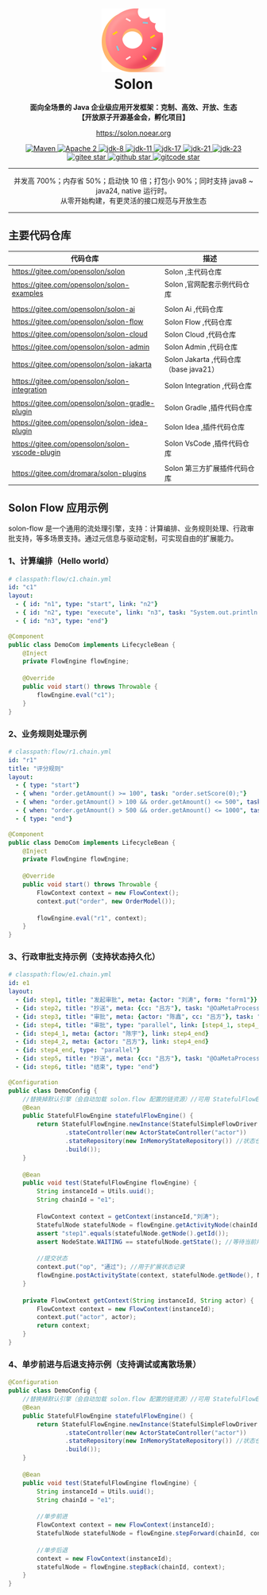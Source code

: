 <h1 align="center" style="text-align:center;">
<img src="solon_icon.png" width="128" />
<br />
Solon
</h1>
<p align="center">
	<strong>面向全场景的 Java 企业级应用开发框架：克制、高效、开放、生态</strong>
    <br/>
    <strong>【开放原子开源基金会，孵化项目】</strong>
</p>
<p align="center">
	<a href="https://solon.noear.org/">https://solon.noear.org</a>
</p>

<p align="center">
    <a target="_blank" href="https://central.sonatype.com/search?q=org.noear%3Asolon-parent">
        <img src="https://img.shields.io/maven-central/v/org.noear/solon.svg?label=Maven%20Central" alt="Maven" />
    </a>
    <a target="_blank" href="LICENSE">
		<img src="https://img.shields.io/:License-Apache2-blue.svg" alt="Apache 2" />
	</a>
    <a target="_blank" href="https://www.oracle.com/java/technologies/javase/javase-jdk8-downloads.html">
		<img src="https://img.shields.io/badge/JDK-8-green.svg" alt="jdk-8" />
	</a>
    <a target="_blank" href="https://www.oracle.com/java/technologies/javase/jdk11-archive-downloads.html">
		<img src="https://img.shields.io/badge/JDK-11-green.svg" alt="jdk-11" />
	</a>
    <a target="_blank" href="https://www.oracle.com/java/technologies/javase/jdk17-archive-downloads.html">
		<img src="https://img.shields.io/badge/JDK-17-green.svg" alt="jdk-17" />
	</a>
    <a target="_blank" href="https://www.oracle.com/java/technologies/javase/jdk21-archive-downloads.html">
		<img src="https://img.shields.io/badge/JDK-21-green.svg" alt="jdk-21" />
	</a>
    <a target="_blank" href="https://www.oracle.com/java/technologies/javase/jdk23-archive-downloads.html">
		<img src="https://img.shields.io/badge/JDK-23-green.svg" alt="jdk-23" />
	</a>
    <br />
    <a target="_blank" href='https://gitee.com/noear/solon/stargazers'>
		<img src='https://gitee.com/noear/solon/badge/star.svg' alt='gitee star'/>
	</a>
    <a target="_blank" href='https://github.com/noear/solon/stargazers'>
		<img src="https://img.shields.io/github/stars/noear/solon.svg?style=flat&logo=github" alt="github star"/>
	</a>
    <a target="_blank" href='https://gitcode.com/opensolon/solon/star'>
		<img src='https://gitcode.com/opensolon/solon/star/badge.svg' alt='gitcode star'/>
	</a>
</p>

<hr />

<p align="center">
并发高 700%；内存省 50%；启动快 10 倍；打包小 90%；同时支持 java8 ~ java24, native 运行时。
<br/>
从零开始构建，有更灵活的接口规范与开放生态
</p>

<hr />

## 主要代码仓库



| 代码仓库                                            | 描述                               | 
|-------------------------------------------------|----------------------------------| 
| https://gitee.com/opensolon/solon               | Solon ,主代码仓库                     | 
| https://gitee.com/opensolon/solon-examples      | Solon ,官网配套示例代码仓库                |
|                                                 |                                  |
| https://gitee.com/opensolon/solon-ai            | Solon Ai ,代码仓库                   | 
| https://gitee.com/opensolon/solon-flow          | Solon Flow ,代码仓库                 | 
| https://gitee.com/opensolon/solon-cloud         | Solon Cloud ,代码仓库                | 
| https://gitee.com/opensolon/solon-admin         | Solon Admin ,代码仓库                | 
| https://gitee.com/opensolon/solon-jakarta       | Solon Jakarta ,代码仓库（base java21） | 
| https://gitee.com/opensolon/solon-integration   | Solon Integration ,代码仓库          | 
|                                                 |                                  |
| https://gitee.com/opensolon/solon-gradle-plugin | Solon Gradle ,插件代码仓库             | 
| https://gitee.com/opensolon/solon-idea-plugin   | Solon Idea ,插件代码仓库               | 
| https://gitee.com/opensolon/solon-vscode-plugin | Solon VsCode ,插件代码仓库             | 
|                                                 |                                  |
| https://gitee.com/dromara/solon-plugins         | Solon 第三方扩展插件代码仓库                | 

## Solon Flow 应用示例

solon-flow 是一个通用的流处理引擎，支持：计算编排、业务规则处理、行政审批支持，等多场景支持。通过元信息与驱动定制，可实现自由的扩展能力。

### 1、计算编排（Hello world）

```yaml
# classpath:flow/c1.chain.yml
id: "c1"
layout: 
  - { id: "n1", type: "start", link: "n2"}
  - { id: "n2", type: "execute", link: "n3", task: "System.out.println(\"hello world!\");"}
  - { id: "n3", type: "end"}
```

```java
@Component
public class DemoCom implements LifecycleBean {
    @Inject 
    private FlowEngine flowEngine;
    
    @Override
    public void start() throws Throwable {
        flowEngine.eval("c1");
    }
}
```

### 2、业务规则处理示例

```yaml
# classpath:flow/r1.chain.yml
id: "r1"
title: "评分规则"
layout:
  - { type: "start"}
  - { when: "order.getAmount() >= 100", task: "order.setScore(0);"}
  - { when: "order.getAmount() > 100 && order.getAmount() <= 500", task: "order.setScore(100);"}
  - { when: "order.getAmount() > 500 && order.getAmount() <= 1000", task: "order.setScore(500);"}
  - { type: "end"}
```

```java
@Component
public class DemoCom implements LifecycleBean {
    @Inject 
    private FlowEngine flowEngine;
    
    @Override
    public void start() throws Throwable {
        FlowContext context = new FlowContext();
        context.put("order", new OrderModel());
        
        flowEngine.eval("r1", context);
    }
}
```

### 3、行政审批支持示例（支持状态持久化）

```yaml
# classpath:flow/e1.chain.yml
id: e1
layout:
  - {id: step1, title: "发起审批", meta: {actor: "刘涛", form: "form1"}}
  - {id: step2, title: "抄送", meta: {cc: "吕方"}, task: "@OaMetaProcessCom"}
  - {id: step3, title: "审批", meta: {actor: "陈鑫", cc: "吕方"}, task: "@OaMetaProcessCom"}
  - {id: step4, title: "审批", type: "parallel", link: [step4_1, step4_2]}
  - {id: step4_1, meta: {actor: "陈宇"}, link: step4_end}
  - {id: step4_2, meta: {actor: "吕方"}, link: step4_end}
  - {id: step4_end, type: "parallel"}
  - {id: step5, title: "抄送", meta: {cc: "吕方"}, task: "@OaMetaProcessCom"}
  - {id: step6, title: "结束", type: "end"}
```

```java
@Configuration
public class DemoConfig {
    //替换掉默认引擎（会自动加载 solon.flow 配置的链资源）//可用 StatefulFlowEngine 或 FlowEngine 注入
    @Bean
    public StatefulFlowEngine statefulFlowEngine() {
        return StatefulFlowEngine.newInstance(StatefulSimpleFlowDriver.builder()
                .stateController(new ActorStateController("actor"))
                .stateRepository(new InMemoryStateRepository()) //状态仓库（支持持久化）
                .build());
    }

    @Bean
    public void test(StatefulFlowEngine flowEngine) {
        String instanceId = Utils.uuid();
        String chainId = "e1";

        FlowContext context = getContext(instanceId,"刘涛");
        StatefulNode statefulNode = flowEngine.getActivityNode(chainId, context);
        assert "step1".equals(statefulNode.getNode().getId());
        assert NodeState.WAITING == statefulNode.getState(); //等待当前用户处理

        //提交状态
        context.put("op", "通过"); //用于扩展状态记录
        flowEngine.postActivityState(context, statefulNode.getNode(), NodeState.COMPLETED);
    }

    private FlowContext getContext(String instanceId, String actor) {
        FlowContext context = new FlowContext(instanceId);
        context.put("actor", actor);
        return context;
    }
}
```


### 4、单步前进与后退支持示例（支持调试或离散场景）


```java
@Configuration
public class DemoConfig {
    //替换掉默认引擎（会自动加载 solon.flow 配置的链资源）//可用 StatefulFlowEngine 或 FlowEngine 注入
    @Bean
    public StatefulFlowEngine statefulFlowEngine() {
        return StatefulFlowEngine.newInstance(StatefulSimpleFlowDriver.builder()
                .stateController(new ActorStateController("actor"))
                .stateRepository(new InMemoryStateRepository()) //状态仓库（支持持久化）
                .build());
    }

    @Bean
    public void test(StatefulFlowEngine flowEngine) {
        String instanceId = Utils.uuid();
        String chainId = "e1";

        //单步前进
        FlowContext context = new FlowContext(instanceId);
        StatefulNode statefulNode = flowEngine.stepForward(chainId, context);
        
        //单步后退
        context = new FlowContext(instanceId);
        statefulNode = flowEngine.stepBack(chainId, context);
    }
}
```